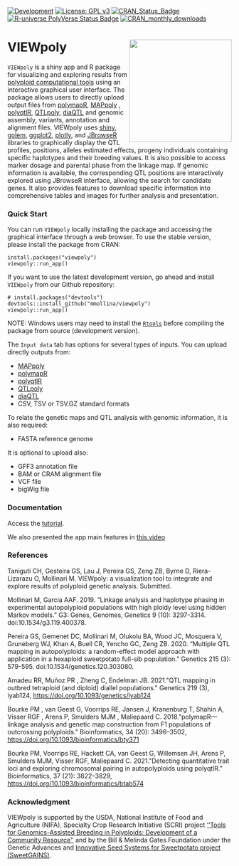 <!-- badges: start -->
[![Development](https://img.shields.io/badge/development-active-blue.svg)](https://img.shields.io/badge/development-active-blue.svg)
[![License: GPL v3](https://img.shields.io/badge/License-GPL%20v3-blue.svg)](https://www.gnu.org/licenses/gpl-3.0)
[![CRAN_Status_Badge](http://www.r-pkg.org/badges/version/viewpoly)](https://cran.r-project.org/package=viewpoly)
[![R-universe PolyVerse Status Badge](https://polyploids.r-universe.dev/badges/viewpoly)](https://polyploids.r-universe.dev/badges/viewpoly)
[![CRAN_monthly_downloads](https://cranlogs.r-pkg.org/badges/viewpoly)](https://cranlogs.r-pkg.org/badges/viewpoly)
<!-- badges: end -->
  
# VIEWpoly <img src="https://user-images.githubusercontent.com/7572527/145726577-7b01d48b-ca1d-446b-b9c8-aff8c3c9877b.png" align="right" width="230"/>

`VIEWpoly` is a shiny app and R package for visualizing and exploring results from [polyploid computational tools](https://www.polyploids.org/) using an interactive graphical user interface. The package allows users to directly upload output files from [polymapR](https://CRAN.R-project.org/package=polymapR), [MAPpoly](https://CRAN.R-project.org/package=mappoly) , [polyqtlR](https://CRAN.R-project.org/package=polyqtlR), [QTLpoly](https://CRAN.R-project.org/package=qtlpoly), 
[diaQTL](https://github.com/jendelman/diaQTL) and genomic assembly, variants, annotation and alignment files. VIEWpoly uses [shiny](https://CRAN.R-project.org/package=shiny), [golem](https://CRAN.R-project.org/package=golem), [ggplot2](https://CRAN.R-project.org/package=ggplot2), [plotly](https://CRAN.R-project.org/package=plotly), and [JBrowseR]( https://CRAN.R-project.org/package=JBrowseR) libraries to graphically display the QTL profiles, positions, alleles estimated effects, progeny individuals containing specific haplotypes and their breeding values. It is also possible to access marker dosage and parental phase from the linkage map. If genomic information is available, the corresponding QTL positions are interactively explored using JBrowseR interface, allowing the search for candidate genes. It also provides features to download specific information into comprehensive tables and images for further analysis and presentation.

### Quick Start

You can run `VIEWpoly` locally installing the package and accessing the graphical interface through a web browser. To use the stable version, please install the package from CRAN:

```{r}
install.packages("viewpoly")
viewpoly::run_app()
```

If you want to use the latest development version, go ahead and install `VIEWpoly` from our Github repository:

```{r}
# install.packages("devtools")
devtools::install_github("mmollina/viewpoly")
viewpoly::run_app()
```

NOTE: Windows users may need to install the [`Rtools`](https://cran.rstudio.com/bin/windows/Rtools/rtools40.html) before compiling the package from source (development version).

The `Input data` tab has options for several types of inputs. You can upload directly outputs from:

* [MAPpoly](https://CRAN.R-project.org/package=mappoly)
* [polymapR](https://CRAN.R-project.org/package=polymapR)
* [polyqtlR](https://CRAN.R-project.org/package=polyqtlR)
* [QTLpoly](https://CRAN.R-project.org/package=qtlpoly)
* [diaQTL](https://github.com/jendelman/diaQTL)
* CSV, TSV or TSV.GZ standard formats

To relate the genetic maps and QTL analysis with genomic information, it is also required:

* FASTA reference genome

It is optional to upload also: 

* GFF3 annotation file
* BAM or CRAM alignment file
* VCF file
* bigWig file

### Documentation

Access the [tutorial](https://cristianetaniguti.github.io/viewpoly_vignettes/VIEWpoly_tutorial.html). 

We also presented the app main features in [this video](https://www.youtube.com/watch?v=OBt_jebhfeY)

### References

Taniguti CH, Gesteira GS, Lau J, Pereira GS, Zeng ZB, Byrne D, Riera-Lizarazu O, Mollinari M. VIEWpoly: a visualization tool to integrate and explore results of polyploid genetic analysis. Submitted.

Mollinari M, Garcia AAF. 2019. “Linkage analysis and haplotype phasing in experimental autopolyploid populations with high ploidy level using hidden Markov models.” G3: Genes, Genomes, Genetics 9 (10): 3297-3314. doi:10.1534/g3.119.400378.

Pereira GS, Gemenet DC, Mollinari M, Olukolu BA, Wood JC, Mosquera V, Gruneberg WJ, Khan A, Buell CR, Yencho GC, Zeng ZB. 2020. “Multiple QTL mapping in autopolyploids: a random-effect model approach with application in a hexaploid sweetpotato full-sib population.” Genetics 215 (3): 579-595. doi:10.1534/genetics.120.303080.

Amadeu RR, Muñoz PR , Zheng C, Endelman JB. 2021."QTL mapping in outbred tetraploid (and diploid) diallel populations." Genetics 219 (3), iyab124, https://doi.org/10.1093/genetics/iyab124

Bourke PM , van Geest G, Voorrips RE, Jansen J, Kranenburg T, Shahin A, Visser RGF , Arens P, Smulders MJM , Maliepaard C. 2018."polymapR—linkage analysis and genetic map construction from F1 populations of outcrossing polyploids." Bioinformatics, 34 (20): 3496–3502, https://doi.org/10.1093/bioinformatics/bty371

Bourke PM, Voorrips RE, Hackett CA, van Geest G, Willemsen JH, Arens P, Smulders MJM, Visser RGF, Maliepaard C. 2021."Detecting quantitative trait loci and exploring chromosomal pairing in autopolyploids using polyqtlR." Bioinformatics, 37 (21): 3822–3829, https://doi.org/10.1093/bioinformatics/btab574

### Acknowledgment

VIEWpoly is supported by the USDA, National Institute of Food and Agriculture (NIFA), Specialty Crop Research Initiative (SCRI) project [‘‘Tools for Genomics-Assisted Breeding in Polyploids: Development of a Community Resource’’](https://www.polyploids.org/)  and by the Bill & Melinda Gates Foundation under the Genetic Advances and [Innovative Seed Systems for Sweetpotato project (SweetGAINS)](https://cgspace.cgiar.org/handle/10568/106838).
